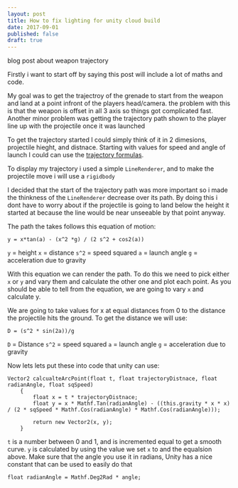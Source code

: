```yaml
---
layout: post
title: How to fix lighting for unity cloud build
date: 2017-09-01
published: false
draft: true
---
```


blog post about weapon trajectory

Firstly i want to start off by saying this post will include a lot of maths and code.

My goal was to get the trajectroy of the grenade to start from the weapon and land at a point infront of the players head/camera. the problem with this is that the weapon is offset in all 3 axis so things got complicated fast. Another minor problem was getting the trajectory path shown to the player line up with the projectile once it was launched

To get the trajectory started I could simply think of it in 2 dimesions, projectile hieght, and distnace. Starting with values for speed and angle of launch I could can use the [trajectory formulas](https://en.wikipedia.org/wiki/Trajectory).

To display my trajectory i used a simple `LineRenderer`, and to make the projectile move i will use a `rigidbody`

I decided that the start of the trajectory path was more important so i made the thinkness of the `LineRenderer` decrease over its path. By doing this i dont have to worry about if the projectile is going to land below the height it started at because the line would be near unseeable by that point anyway.

The path the takes follows this equation of motion:

```
y = x*tan(a) - (x^2 *g) / (2 s^2 + cos2(a))
```
`y` = height
`x` = distance
`s^2` = speed squared
`a` = launch angle
`g` = acceleration due to gravity

With this equation we can render the path. To do this we need to pick either `x` or `y` and vary them and calculate the other one and plot each point. As you should be able to tell from the equation, we are going to vary `x` and calculate y.

We are going to take values for x at equal distances from 0 to the distance the projectile hits the ground. To get the distance we will use:

```
D = (s^2 * sin(2a))/g
```
`D` = Distance
`s^2` = speed squared
`a` = launch angle
`g` = acceleration due to gravity

Now lets lets put these into code that unity can use:

```
Vector2 calcualteArcPoint(float t, float trajectoryDistnace, float radianAngle, float sqSpeed)
    {
        float x = t * trajectoryDistnace;
        float y = x * Mathf.Tan(radianAngle) - ((this.gravity * x * x) / (2 * sqSpeed * Mathf.Cos(radianAngle) * Mathf.Cos(radianAngle)));

        return new Vector2(x, y);
    }
```

`t` is a number between 0 and 1, and is incremented equal to get a smooth curve. `y` is calculated by using the value we set `x` to and the equalsion above. Make sure that the angle you use it in radians, Unity has a nice constant that can be used to easily do that 

```
float radianAngle = Mathf.Deg2Rad * angle;
```